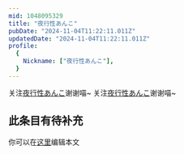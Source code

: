 ```yaml
---
mid: 1048095329
title: "夜行性あんこ"
pubDate: "2024-11-04T11:22:11.011Z"
updatedDate: "2024-11-04T11:22:11.011Z"
profile:
  {
    Nickname: ["夜行性あんこ"],
  }
---
```


关注[夜行性あんこ](https://space.bilibili.com/1048095329)谢谢喵~ 关注[夜行性あんこ](https://space.bilibili.com/1048095329)谢谢喵~

## 此条目有待补充
你可以在[这里](https://github.com/Yuhanawa/VTuber.ICU-Content/edit/master/v/夜行性あんこ/index.md)编辑本文

